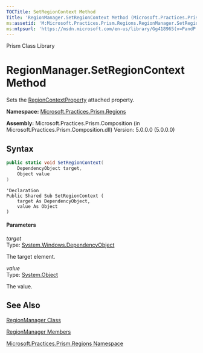 ```yaml
---
TOCTitle: SetRegionContext Method
Title: 'RegionManager.SetRegionContext Method (Microsoft.Practices.Prism.Regions)'
ms:assetid: 'M:Microsoft.Practices.Prism.Regions.RegionManager.SetRegionContext(System.Windows.DependencyObject,System.Object)'
ms:mtpsurl: 'https://msdn.microsoft.com/en-us/library/Gg418965(v=PandP.50)'
---
```


Prism Class Library

RegionManager.SetRegionContext Method
=========================================

Sets the [RegionContextProperty](https://msdn.microsoft.com/en-us/library/microsoft.practices.prism.regions.regionmanager.regioncontextproperty(v=pandp.50)) attached property.

**Namespace:** [Microsoft.Practices.Prism.Regions](https://msdn.microsoft.com/en-us/library/microsoft.practices.prism.regions(v=pandp.50))

**Assembly:** Microsoft.Practices.Prism.Composition (in Microsoft.Practices.Prism.Composition.dll) Version: 5.0.0.0 (5.0.0.0)

Syntax
------

```C#
public static void SetRegionContext(
	DependencyObject target,
	Object value
)
```
```VB
'Declaration
Public Shared Sub SetRegionContext ( 
	target As DependencyObject,
	value As Object
)
```

#### Parameters

*target*  
Type: [System.Windows.DependencyObject](http://msdn2.microsoft.com/en-us/library/ms589309)

The target element.

*value*  
Type: [System.Object](http://msdn2.microsoft.com/en-us/library/e5kfa45b)

The value.

See Also
--------

<span id="seeAlsoToggle"></span>
[RegionManager Class](https://msdn.microsoft.com/en-us/library/microsoft.practices.prism.regions.regionmanager(v=pandp.50))

[RegionManager Members](https://msdn.microsoft.com/en-us/library/microsoft.practices.prism.regions.regionmanager_members(v=pandp.50))

[Microsoft.Practices.Prism.Regions Namespace](https://msdn.microsoft.com/en-us/library/microsoft.practices.prism.regions(v=pandp.50))
